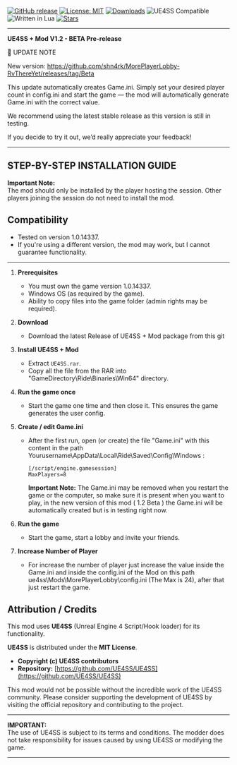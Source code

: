[![GitHub release](https://img.shields.io/github/v/release/shn4rk/MorePlayerLobby-RvThereYet?label=latest%20release&color=brightgreen)](https://github.com/shn4rk/MorePlayerLobby-RvThereYet/releases)
[![License: MIT](https://img.shields.io/badge/License-MIT-blue.svg)](https://opensource.org/licenses/MIT)
[![Downloads](https://img.shields.io/github/downloads/shn4rk/MorePlayerLobby-RvThereYet/total?color=blue&label=downloads)](https://github.com/shn4rk/MorePlayerLobby-RvThereYet/releases)
![UE4SS Compatible](https://img.shields.io/badge/UE4SS-Compatible-green)
![Written in Lua](https://img.shields.io/badge/Written_in-Lua-2C2D72?logo=lua&logoColor=white)
[![Stars](https://img.shields.io/github/stars/shn4rk/MorePlayerLobby-RvThereYet?style=social)](https://github.com/shn4rk/MorePlayerLobby-RvThereYet/stargazers)

---
**UE4SS + Mod V1.2 - BETA Pre-release**  

📢 UPDATE NOTE

New version: https://github.com/shn4rk/MorePlayerLobby-RvThereYet/releases/tag/Beta

This update automatically creates Game.ini.
Simply set your desired player count in config.ini and start the game — the mod will automatically generate Game.ini with the correct value.

We recommend using the latest stable release as this version is still in testing.

If you decide to try it out, we’d really appreciate your feedback!

---
## STEP-BY-STEP INSTALLATION GUIDE

**Important Note:**  
The mod should only be installed by the player hosting the session. Other players joining the session do not need to install the mod.

## Compatibility

- Tested on version 1.0.14337.
- If you're using a different version, the mod may work, but I cannot guarantee functionality.

---

1. **Prerequisites**
   - You must own the game version 1.0.14337.
   - Windows OS (as required by the game).
   - Ability to copy files into the game folder (admin rights may be required).

2. **Download**
   - Download the latest Release of UE4SS + Mod package from this git

3. **Install UE4SS + Mod**
   - Extract `UE4SS.rar`.
   - Copy all the file from the RAR into "GameDirectory\Ride\Binaries\Win64\" directory.

4. **Run the game once**
   - Start the game one time and then close it. This ensures the game generates the user config.

5. **Create / edit Game.ini**
   - After the first run, open (or create) the file "Game.ini" with this content in the path Yourusername\AppData\Local\Ride\Saved\Config\Windows :
     ```
     [/script/engine.gamesession]
     MaxPlayers=8  
     ```
     **Important Note:**
     The Game.ini may be removed when you restart the game or the computer, so make sure it is present when you want to play, in the new version of this mod ( 1.2 Beta ) the Game.ini will be automatically created but is in testing right now.
     
6. **Run the game**
   - Start the game, start a lobby and invite your friends.


7. **Increase Number of Player**
   - For increase the number of player just increase the value inside the Game.ini and inside the config.ini of the Mod on this path ue4ss\Mods\MorePlayerLobby\config.ini (The Max is 24), after that just restart the game.

## Attribution / Credits

This mod uses **UE4SS** (Unreal Engine 4 Script/Hook loader) for its functionality.

**UE4SS** is distributed under the **MIT License**.

- **Copyright (c) UE4SS contributors**
- **Repository:** [https://github.com/UE4SS/UE4SS](https://github.com/UE4SS/UE4SS)

This mod would not be possible without the incredible work of the UE4SS community.
Please consider supporting the development of UE4SS by visiting the official repository and contributing to the project.

---

**IMPORTANT:**  
The use of UE4SS is subject to its terms and conditions. The modder does not take responsibility for issues caused by using UE4SS or modifying the game.

---
